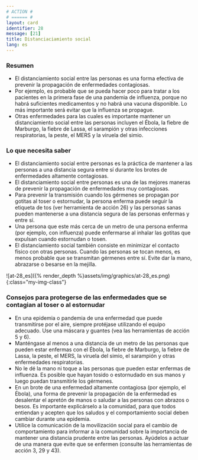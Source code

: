 ```yaml
---
# ACTION #
# ====== #
layout: card
identifier: 28
message: [21]
title: Distanciaciamiento social
lang: es
---
```


### Resumen

- El distanciamiento social entre las personas es una forma efectiva de prevenir la propagación de enfermedades contagiosas.
- Por ejemplo, es probable que se pueda hacer poco para tratar a los pacientes en la primera fase de una pandemia de influenza, porque no habrá suficientes medicamentos y no habrá una vacuna disponible. Lo más importante será evitar que la influenza se propague.
- Otras enfermedades para las cuales es importante mantener un distanciamiento social entre las personas incluyen el Ébola<a class="crosslink" href="{% render_depth %}{% render_link disease|17 %}"><i class="fas fa-external-link-alt" aria-hidden="true"></i></a>, la fiebre de Marburgo<a class="crosslink" href="{% render_depth %}{% render_link disease|19 %}"><i class="fas fa-external-link-alt" aria-hidden="true"></i></a>, la fiebre de Lassa<a class="crosslink" href="{% render_depth %}{% render_link disease|18 %}"><i class="fas fa-external-link-alt" aria-hidden="true"></i></a>, el sarampión<a class="crosslink" href="{% render_depth %}{% render_link disease|8 %}"><i class="fas fa-external-link-alt" aria-hidden="true"></i></a> y otras infecciones respiratorias, la peste<a class="crosslink" href="{% render_depth %}{% render_link disease|20 %}"><i class="fas fa-external-link-alt" aria-hidden="true"></i></a>, el MERS<a class="crosslink" href="{% render_depth %}{% render_link disease|24 %}"><i class="fas fa-external-link-alt" aria-hidden="true"></i></a> y la viruela del simio<a class="crosslink" href="{% render_depth %}{% render_link disease|25 %}"><i class="fas fa-external-link-alt" aria-hidden="true"></i></a>.

### Lo que necesita saber

- El distanciamiento social entre personas es la práctica de mantener a las personas a una distancia segura entre sí durante los brotes de enfermedades altamente contagiosas.
- El distanciamiento social entre personas es una de las mejores maneras de prevenir la propagación de enfermedades muy contagiosas.
- Para prevenir la transmisión cuando los gérmenes se propagan por gotitas al toser o estornudar, la persona enferma puede seguir la etiqueta de tos (ver herramienta de acción 26<a class="crosslink" href="{% render_depth %}{% render_link action|26 %}"><i class="fas fa-external-link-alt" aria-hidden="true"></i></a>) y las personas sanas pueden mantenerse a una distancia segura de las personas enfermas y entre sí.
- Una persona que este más cerca de un metro de una persona enferma (por ejemplo, con influenza) puede enfermarse al inhalar las gotitas que expulsan cuando estornudan o tosen.
- El distanciamiento social también consiste en minimizar el contacto físico con otras personas. Cuando las personas se tocan menos, es menos probable que se transmitan gérmenes entre sí. Evite dar la mano, abrazarse o besarse en la mejilla.

![at-28_es]({% render_depth %}assets/img/graphics/at-28_es.png){:class="my-img-class"}

### Consejos para protegerse de las enfermedades que se contagian al toser o al estornudar
- En una epidemia o pandemia de una enfermedad que puede transmitirse por el aire, siempre protéjase utilizando el equipo adecuado. Use una máscara y guantes (vea las herramientas de acción 5<a class="crosslink" href="{% render_depth %}{% render_link action|5 %}"><i class="fas fa-external-link-alt" aria-hidden="true"></i></a> y 6<a class="crosslink" href="{% render_depth %}{% render_link action|6 %}"><i class="fas fa-external-link-alt" aria-hidden="true"></i></a>).
- Manténgase al menos a una distancia de un metro de las personas que pueden estar enfermas con el Ébola, la fiebre de Marburgo, la fiebre de Lassa, la peste, el MERS, la viruela del simio, el sarampión y otras enfermedades respiratorias.
- No le dé la mano ni toque a las personas que pueden estar enfermas de influenza. Es posible que hayan tosido o estornudado en sus manos y luego puedan transmitirle los gérmenes.
- En un brote de una enfermedad altamente contagiosa (por ejemplo, el Ébola), una forma de prevenir la propagación de la enfermedad es desalentar el apretón de manos o saludar a las personas con abrazos o besos. Es importante explicárselo a la comunidad, para que todos entiendan y acepten que los saludos y el comportamiento social deben cambiar durante una epidemia.
- Utilice la comunicación de la movilización social para el cambio de comportamiento para informar a la comunidad sobre la importancia de mantener una distancia prudente entre las personas. Ayúdelos a actuar de una manera que evite que se enfermen (consulte las herramientas de acción 3<a class="crosslink" href="{% render_depth %}{% render_link action|3 %}"><i class="fas fa-external-link-alt" aria-hidden="true"></i></a>, 29<a class="crosslink" href="{% render_depth %}{% render_link action|29 %}"><i class="fas fa-external-link-alt" aria-hidden="true"></i></a> y 43<a class="crosslink" href="{% render_depth %}{% render_link action|43 %}"><i class="fas fa-external-link-alt" aria-hidden="true"></i></a>).
